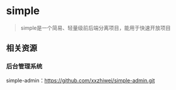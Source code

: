 # simple
> simple是一个简易、轻量级前后端分离项目，能用于快速开放项目

## 相关资源

### 后台管理系统

simple-admin：https://github.com/xxzhiwei/simple-admin.git
